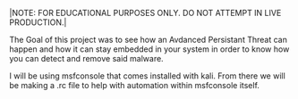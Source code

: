 |NOTE: FOR EDUCATIONAL PURPOSES ONLY. DO NOT ATTEMPT IN LIVE PRODUCTION.|

The Goal of this project was to see how an Avdanced Persistant Threat can happen and how it can stay embedded in your system 
in order to know how you can detect and remove said malware. 

 I will be using msfconsole that comes installed with kali. From there we will be making a .rc file to help with automation within msfconsole itself. 
